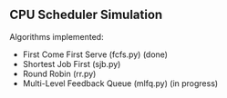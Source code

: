 ## CPU Scheduler Simulation
Algorithms implemented:
- First Come First Serve (fcfs.py) (done)
- Shortest Job First (sjb.py)
- Round Robin (rr.py)
- Multi-Level Feedback Queue (mlfq.py) (in progress)
